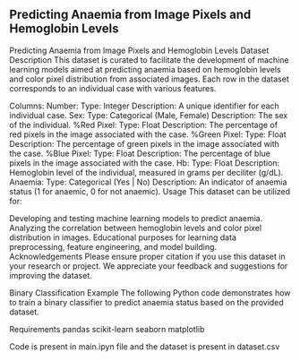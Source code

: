 ## Predicting Anaemia from Image Pixels and Hemoglobin Levels
Predicting Anaemia from Image Pixels and Hemoglobin Levels
Dataset Description
This dataset is curated to facilitate the development of machine learning models aimed at predicting anaemia based on hemoglobin levels and color pixel distribution from associated images. Each row in the dataset corresponds to an individual case with various features.

Columns:
Number:
Type: Integer
Description: A unique identifier for each individual case.
Sex:
Type: Categorical (Male, Female)
Description: The sex of the individual.
%Red Pixel:
Type: Float
Description: The percentage of red pixels in the image associated with the case.
%Green Pixel:
Type: Float
Description: The percentage of green pixels in the image associated with the case.
%Blue Pixel:
Type: Float
Description: The percentage of blue pixels in the image associated with the case.
Hb:
Type: Float
Description: Hemoglobin level of the individual, measured in grams per deciliter (g/dL).
Anaemia:
Type: Categorical (Yes | No)
Description: An indicator of anaemia status (1 for anaemic, 0 for not anaemic).
Usage
This dataset can be utilized for:

Developing and testing machine learning models to predict anaemia.
Analyzing the correlation between hemoglobin levels and color pixel distribution in images.
Educational purposes for learning data preprocessing, feature engineering, and model building.
Acknowledgements
Please ensure proper citation if you use this dataset in your research or project. We appreciate your feedback and suggestions for improving the dataset.

Binary Classification Example
The following Python code demonstrates how to train a binary classifier to predict anaemia status based on the provided dataset.

Requirements
pandas
scikit-learn
seaborn
matplotlib

Code is present in main.ipyn file and the dataset is present in dataset.csv